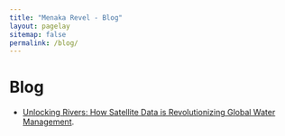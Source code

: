 ```yaml
---
title: "Menaka Revel - Blog"
layout: pagelay
sitemap: false
permalink: /blog/
---
```


# Blog

- [Unlocking Rivers: How Satellite Data is Revolutionizing Global Water Management](../blog_hydroda/).
<!--
- [Can SWOT see smaller lakes]
- [Building Local Models using Local Calibration]
-->

